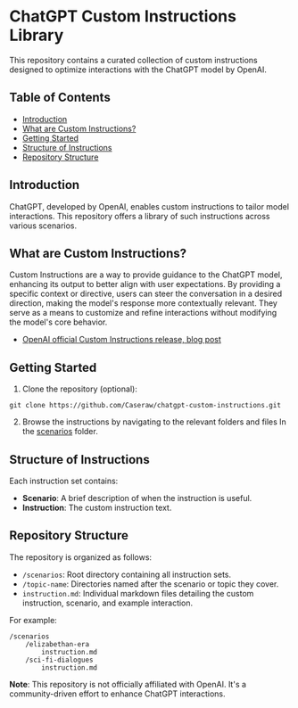 # ChatGPT Custom Instructions Library

This repository contains a curated collection of custom instructions designed
to optimize interactions with the ChatGPT model by OpenAI.

## Table of Contents
- [Introduction](#introduction)
- [What are Custom Instructions?](#what-are-custom-instructions)
- [Getting Started](#getting-started)
- [Structure of Instructions](#structure-of-instructions)
- [Repository Structure](#repository-structure)

## Introduction
ChatGPT, developed by OpenAI, enables custom instructions to tailor model
interactions. This repository offers a library of such instructions across
various scenarios.

## What are Custom Instructions?
Custom Instructions are a way to provide guidance to the ChatGPT model,
enhancing its output to better align with user expectations. By providing a
specific context or directive, users can steer the conversation in a desired
direction, making the model's response more contextually relevant. They serve
as a means to customize and refine interactions without modifying the model's
core behavior.

- [OpenAI official Custom Instructions release, blog post](https://openai.com/blog/custom-instructions-for-chatgpt)

## Getting Started

1. Clone the repository (optional):

```
git clone https://github.com/Caseraw/chatgpt-custom-instructions.git
```

2. Browse the instructions by navigating to the relevant folders and files
   In the [scenarios](#repository-structure) folder.

## Structure of Instructions
Each instruction set contains:
- **Scenario**: A brief description of when the instruction is useful.
- **Instruction**: The custom instruction text.

## Repository Structure
The repository is organized as follows:
- `/scenarios`: Root directory containing all instruction sets.
- `/topic-name`: Directories named after the scenario or topic they cover.
 - `instruction.md`: Individual markdown files detailing the custom
   instruction, scenario, and example interaction.

For example:
```
/scenarios
    /elizabethan-era
        instruction.md
    /sci-fi-dialogues
        instruction.md
```

**Note**: This repository is not officially affiliated with OpenAI. It's a
community-driven effort to enhance ChatGPT interactions.
